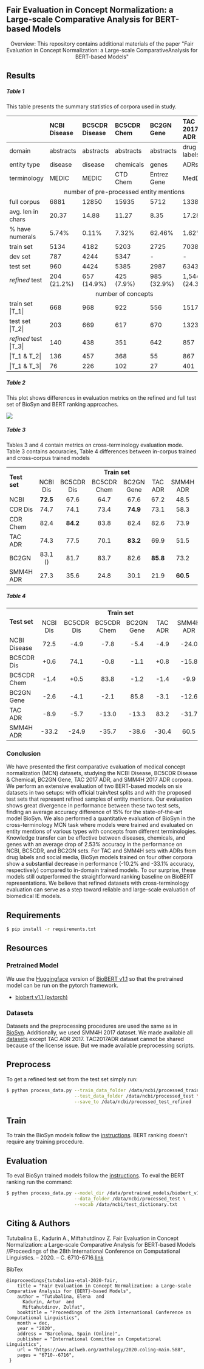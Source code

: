 Fair Evaluation in Concept Normalization: a Large-scale Comparative Analysis for BERT-based Models
---

<p style="text-align: center;">
Overview: This repository contains additional materials of the paper "Fair Evaluation in Concept Normalization: a Large-scale ComparativeAnalysis for BERT-based Models"
</p>

## Results

##### Table 1

This table presents the summary statistics of corpora used in study. 

<table>
<thead>
<tr class="header">
<th style="text-align: left;"></th>
<th style="text-align: left;"><strong>NCBI Disease</strong></th>
<th style="text-align: left;"><strong>BC5CDR Disease</strong></th>
<th style="text-align: left;"><strong>BC5CDR Chem</strong></th>
<th style="text-align: left;"><strong>BC2GN Gene</strong></th>
<th style="text-align: left;"><strong>TAC 2017 ADR</strong></th>
<th style="text-align: left;"><strong>SMM4H 2017 ADR</strong></th>
</tr>
</thead>
<tbody>
<tr class="odd">
<td style="text-align: left;">domain</td>
<td style="text-align: left;">abstracts</td>
<td style="text-align: left;">abstracts</td>
<td style="text-align: left;">abstracts</td>
<td style="text-align: left;">abstracts</td>
<td style="text-align: left;">drug labels</td>
<td style="text-align: left;">tweets</td>
</tr>
<tr class="even">
<td style="text-align: left;">entity type</td>
<td style="text-align: left;">disease</td>
<td style="text-align: left;">disease</td>
<td style="text-align: left;">chemicals</td>
<td style="text-align: left;">genes</td>
<td style="text-align: left;">ADRs</td>
<td style="text-align: left;">ADRs</td>
</tr>
<tr class="odd">
<td style="text-align: left;">terminology</td>
<td style="text-align: left;">MEDIC</td>
<td style="text-align: left;">MEDIC</td>
<td style="text-align: left;">CTD Chem</td>
<td style="text-align: left;">Entrez Gene</td>
<td style="text-align: left;">MedDRA</td>
<td style="text-align: left;">MedDRA</td>
</tr>
<tr class="even">
<td style="text-align: center;" colspan="7">number of pre-processed entity mentions</td>
</tr>
<tr class="odd">
<td style="text-align: left;">full corpus</td>
<td style="text-align: left;">6881</td>
<td style="text-align: left;">12850</td>
<td style="text-align: left;">15935</td>
<td style="text-align: left;">5712</td>
<td style="text-align: left;">13381</td>
<td style="text-align: left;">9150</td>
</tr>
<tr class="even">
<td style="text-align: left;">avg. len in chars</td>
<td style="text-align: left;">20.37</td>
<td style="text-align: left;">14.88</td>
<td style="text-align: left;">11.27</td>
<td style="text-align: left;">8.35</td>
<td style="text-align: left;">17.28</td>
<td style="text-align: left;">11.69</td>
</tr>
<tr class="odd">
<td style="text-align: left;">% have numerals</td>
<td style="text-align: left;">5.74%</td>
<td style="text-align: left;">0.11%</td>
<td style="text-align: left;">7.32%</td>
<td style="text-align: left;">62.46%</td>
<td style="text-align: left;">1.62%</td>
<td style="text-align: left;">2.52%</td>
</tr>
<tr class="even">
<td style="text-align: left;">train set</td>
<td style="text-align: left;">5134</td>
<td style="text-align: left;">4182</td>
<td style="text-align: left;">5203</td>
<td style="text-align: left;">2725</td>
<td style="text-align: left;">7038</td>
<td style="text-align: left;">6650</td>
</tr>
<tr class="odd">
<td style="text-align: left;">dev set</td>
<td style="text-align: left;">787</td>
<td style="text-align: left;">4244</td>
<td style="text-align: left;">5347</td>
<td style="text-align: left;">-</td>
<td style="text-align: left;">-</td>
<td style="text-align: left;">-</td>
</tr>
<tr class="even">
<td style="text-align: left;">test set</td>
<td style="text-align: left;">960</td>
<td style="text-align: left;">4424</td>
<td style="text-align: left;">5385</td>
<td style="text-align: left;">2987</td>
<td style="text-align: left;">6343</td>
<td style="text-align: left;">2500</td>
</tr>
<tr class="odd">
<td style="text-align: left;"><em>refined</em> test</td>
<td style="text-align: left;">204 (21.2%)</td>
<td style="text-align: left;">657 (14.9%)</td>
<td style="text-align: left;">425 (7.9%)</td>
<td style="text-align: left;">985 (32.9%)</td>
<td style="text-align: left;">1,544 (24.3%)</td>
<td style="text-align: left;">831 (33.3%)</td>
</tr>
<tr class="even">
<td style="text-align: center;" colspan="7">number of concepts</td>
</tr>
<tr class="odd">
<td style="text-align: left;">train set <span class="math inline">|T_1|</span></td>
<td style="text-align: left;">668</td>
<td style="text-align: left;">968</td>
<td style="text-align: left;">922</td>
<td style="text-align: left;">556</td>
<td style="text-align: left;">1517</td>
<td style="text-align: left;">472</td>
</tr>
<tr class="even">
<td style="text-align: left;">test set <span class="math inline">|T_2|</span></td>
<td style="text-align: left;">203</td>
<td style="text-align: left;">669</td>
<td style="text-align: left;">617</td>
<td style="text-align: left;">670</td>
<td style="text-align: left;">1323</td>
<td style="text-align: left;">254</td>
</tr>
<tr class="odd">
<td style="text-align: left;"><em>refined</em> test <span class="math inline">|T_3|</span></td>
<td style="text-align: left;">140</td>
<td style="text-align: left;">438</td>
<td style="text-align: left;">351</td>
<td style="text-align: left;">642</td>
<td style="text-align: left;">857</td>
<td style="text-align: left;">201</td>
</tr>
<tr class="even">
<td style="text-align: left;"><span class="math inline">|T_1 & T_2|</span></td>
<td style="text-align: left;">136</td>
<td style="text-align: left;">457</td>
<td style="text-align: left;">368</td>
<td style="text-align: left;">55</td>
<td style="text-align: left;">867</td>
<td style="text-align: left;">218</td>
</tr>
<tr class="odd">
<td style="text-align: left;"><span class="math inline">|T_1 & T_3|</span></td>
<td style="text-align: left;">76</td>
<td style="text-align: left;">226</td>
<td style="text-align: left;">102</td>
<td style="text-align: left;">27</td>
<td style="text-align: left;">401</td>
<td style="text-align: left;">165</td>
</tr>
</tbody>
</table>

##### Table 2

This plot shows differences in evaluation metrics on the refined and full test set of BioSyn and BERT ranking approaches.

![](images/plot_splitted.png)


##### Table 3

Tables 3 and 4 contain metrics on cross-terminology evaluation mode. Table 3 contains accuracies, Table 4 differences 
between in-corpus trained and cross-corpus trained models

<table>
<tbody>
<tr class="odd">
<td style="text-align: left;" rowspan="2"><strong>Test set</strong></td>
<td style="text-align: center;" colspan="6"><strong>Train set</strong></td>
</tr>
<tr class="even">
<td style="text-align: center;">NCBI Dis</td>
<td style="text-align: center;">BC5CDR Dis</td>
<td style="text-align: center;">BC5CDR Chem</td>
<td style="text-align: center;">BC2GN Gene</td>
<td style="text-align: center;">TAC ADR</td>
<td style="text-align: center;">SMM4H ADR</td>
</tr>
<tr class="odd">
<td style="text-align: left;">NCBI</td>
<td style="text-align: center;"><strong>72.5</strong></td>
<td style="text-align: center;">67.6</td>
<td style="text-align: center;">64.7</td>
<td style="text-align: center;">67.6</td>
<td style="text-align: center;">67.2</td>
<td style="text-align: center;">48.5</td>
</tr>
<tr class="even">
<td style="text-align: left;">CDR Dis</td>
<td style="text-align: center;">74.7</td>
<td style="text-align: center;">74.1</td>
<td style="text-align: center;">73.4</td>
<td style="text-align: center;"><strong>74.9</strong></td>
<td style="text-align: center;">73.1</td>
<td style="text-align: center;">58.3</td>
</tr>
<tr class="odd">
<td style="text-align: left;">CDR Chem</td>
<td style="text-align: center;">82.4</td>
<td style="text-align: center;"><strong>84.2</strong></td>
<td style="text-align: center;">83.8</td>
<td style="text-align: center;">82.4</td>
<td style="text-align: center;">82.6</td>
<td style="text-align: center;">73.9</td>
</tr>
<tr class="even">
<td style="text-align: left;">TAC ADR</td>
<td style="text-align: center;">74.3</td>
<td style="text-align: center;">77.5</td>
<td style="text-align: center;">70.1</td>
<td style="text-align: center;"><strong>83.2</strong></td>
<td style="text-align: center;">69.9</td>
<td style="text-align: center;">51.5</td>
</tr>
<tr class="odd">
<td style="text-align: left;">BC2GN</td>
<td style="text-align: center;">83.1 ()</td>
<td style="text-align: center;">81.7</td>
<td style="text-align: center;">83.7</td>
<td style="text-align: center;">82.6</td>
<td style="text-align: center;"><strong>85.8</strong></td>
<td style="text-align: center;">73.2</td>
</tr>
<tr class="even">
<td style="text-align: left;">SMM4H ADR</td>
<td style="text-align: center;">27.3</td>
<td style="text-align: center;">35.6</td>
<td style="text-align: center;">24.8</td>
<td style="text-align: center;">30.1</td>
<td style="text-align: center;">21.9</td>
<td style="text-align: center;"><strong>60.5</strong></td>
</tr>
</tbody>
</table>

##### Table 4 

<table>
<tbody>
<tr class="odd">
<td style="text-align: left;" rowspan="2"><strong>Test set</strong></td>
<td style="text-align: center;" colspan="6"><strong>Train set</strong></td>
</tr>
<tr class="even">
<td style="text-align: center;">NCBI Dis</td>
<td style="text-align: center;">BC5CDR Dis</td>
<td style="text-align: center;">BC5CDR Chem</td>
<td style="text-align: center;">BC2GN Gene</td>
<td style="text-align: center;">TAC ADR</td>
<td style="text-align: center;">SMM4H ADR</td>
</tr>
<tr class="odd">
<td style="text-align: left;">NCBI Disease</td>
<td style="text-align: center;">72.5</td>
<td style="text-align: center;">-4.9</td>
<td style="text-align: center;">-7.8</td>
<td style="text-align: center;">-5.4</td>
<td style="text-align: center;">-4.9</td>
<td style="text-align: center;">-24.0</td>
</tr>
<tr class="even">
<td style="text-align: left;">BC5CDR Dis</td>
<td style="text-align: center;">+0.6</td>
<td style="text-align: center;">74.1</td>
<td style="text-align: center;">-0.8</td>
<td style="text-align: center;">-1.1</td>
<td style="text-align: center;">+0.8</td>
<td style="text-align: center;">-15.8</td>
</tr>
<tr class="odd">
<td style="text-align: left;">BC5CDR Chem</td>
<td style="text-align: center;">-1.4</td>
<td style="text-align: center;">+0.5</td>
<td style="text-align: center;">83.8</td>
<td style="text-align: center;">-1.2</td>
<td style="text-align: center;">-1.4</td>
<td style="text-align: center;">-9.9</td>
</tr>
<tr class="even">
<td style="text-align: left;">BC2GN Gene</td>
<td style="text-align: center;">-2.6</td>
<td style="text-align: center;">-4.1</td>
<td style="text-align: center;">-2.1</td>
<td style="text-align: center;">85.8</td>
<td style="text-align: center;">-3.1</td>
<td style="text-align: center;">-12.6</td>
</tr>
<tr class="odd">
<td style="text-align: left;">TAC ADR</td>
<td style="text-align: center;">-8.9</td>
<td style="text-align: center;">-5.7</td>
<td style="text-align: center;">-13.0</td>
<td style="text-align: center;">-13.3</td>
<td style="text-align: center;">83.2</td>
<td style="text-align: center;">-31.7</td>
</tr>
<tr class="even">
<td style="text-align: left;">SMM4H ADR</td>
<td style="text-align: center;">-33.2</td>
<td style="text-align: center;">-24.9</td>
<td style="text-align: center;">-35.7</td>
<td style="text-align: center;">-38.6</td>
<td style="text-align: center;">-30.4</td>
<td style="text-align: center;">60.5</td>
</tr>
</tbody>
</table>

### Conclusion
We have presented the first comparative evaluation of medical concept normalization (MCN) datasets, studying the NCBI Disease, 
BC5CDR Disease & Chemical, BC2GN Gene, TAC 2017 ADR, and SMM4H 2017 ADR corpora. We perform an extensive evaluation of two 
BERT-based models on six datasets in two setups: with official train/test splits and with the proposed test sets that represent 
refined samples of entity mentions. Our evaluation shows great divergence in performance between these two test sets, 
finding an average accuracy difference of 15% for the state-of-the-art model BioSyn. We also performed a quantitative evaluation of 
BioSyn in the cross-terminology MCN task where models were trained and evaluated on entity mentions of various types with concepts 
from different terminologies. Knowledge transfer can be effective between diseases, chemicals, and genes with an average drop of 
2.53% accuracy in the performance on NCBI, BC5CDR, and BC2GN sets. For TAC and SMM4H sets with ADRs from drug labels and social 
media, BioSyn models trained on four other corpora show a substantial decrease in performance (-10.2% and -33.1% accuracy, 
respectively) compared to in-domain trained models.
To our surprise, these models still outperformed the straightforward ranking baseline on BioBERT representations. We believe 
that refined datasets with cross-terminology evaluation can serve as a step toward reliable and large-scale evaluation 
of biomedical IE models.

## Requirements
```bash
$ pip install -r requirements.txt
```

## Resources

### Pretrained Model
We use the [Huggingface](https://github.com/huggingface/transformers) version of [BioBERT v1.1](https://github.com/dmis-lab/biobert) so that the pretrained model can be run on the pytorch framework.

- [biobert v1.1 (pytorch)](https://drive.google.com/drive/folders/1nSjj-ubecQbwYPdz3NyAqiJ1-rLtguUp?usp=sharing)

### Datasets

Datasets and the preprocessing procedures are used the same as in [BioSyn](https://github.com/dmis-lab/BioSyn). Additionally, we used SMM4H 2017 dataset.
We made available all [datasets](https://yadi.sk/d/lQ8bAhFMnjSvTA) except TAC ADR 2017. TAC2017ADR dataset cannot be shared because of the license issue.
But we made available preprocessing scripts.


## Preprocess

To get a refined test set from the test set simply run:

```bash
$ python process_data.py --train_data_folder /data/ncbi/processed_train \
                         --test_data_folder /data/ncbi/processed_test \
                         --save_to /data/ncbi/processed_test_refined

```

## Train

To train the BioSyn models follow the [instructions](https://github.com/dmis-lab/BioSyn). BERT ranking doesn't require any training procedure.
## Evaluation

To eval BioSyn trained models follow the [instructions](https://github.com/dmis-lab/BioSyn). 
To eval the BERT ranking run the command:

```bash
$ python process_data.py --model_dir /data/pretrained_models/biobert_v1.1_pubmed_pytorch/ \
                         --data_folder /data/ncbi/processed_test \
                         --vocab /data/ncbi/test_dictionary.txt

```

## Citing & Authors
Tutubalina E., Kadurin A., Miftahutdinov Z. Fair Evaluation in Concept Normalization: a Large-scale Comparative Analysis for BERT-based Models 
//Proceedings of the 28th International Conference on Computational Linguistics. – 2020. – С. 6710-6716.[link](https://www.aclweb.org/anthology/2020.coling-main.588/)

BibTex

```
@inproceedings{tutubalina-etal-2020-fair,
    title = "Fair Evaluation in Concept Normalization: a Large-scale Comparative Analysis for {BERT}-based Models",
    author = "Tutubalina, Elena  and
      Kadurin, Artur  and
      Miftahutdinov, Zulfat",
    booktitle = "Proceedings of the 28th International Conference on Computational Linguistics",
    month = dec,
    year = "2020",
    address = "Barcelona, Spain (Online)",
    publisher = "International Committee on Computational Linguistics",
    url = "https://www.aclweb.org/anthology/2020.coling-main.588",
    pages = "6710--6716",
 }
```
